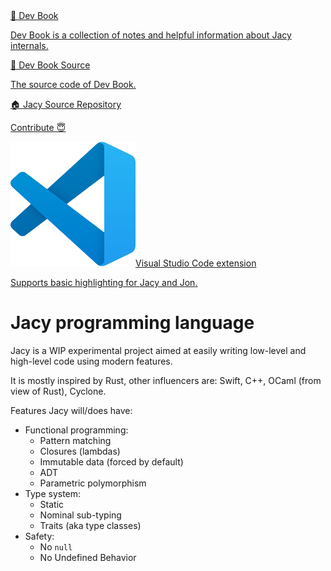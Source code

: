 <div class="books">
    <a class="book-link" href="/Jacy-Dev-Book">
        <span class="title">📓 Dev Book</span>
        <p class="description">
            Dev Book is a collection of notes and helpful information about <span class="jacy-logo">Jacy</span> internals.
        </p>
    </a>
    <a class="book-link" href="https://github.com/jacylang/Jacy-Dev-Book">
        <span class="title">📝 Dev Book Source</span>
        <p class="description">
            The source code of Dev Book.
        </p>
    </a>
    <a class="book-link" href="https://github.com/jacylang/Jacy">
        <span class="title">🏠 <span class="jacy-logo">Jacy</span> Source Repository</span>
        <p class="description">
            Contribute 😇
        </p>
    </a>
    <a class="book-link" href="https://marketplace.visualstudio.com/items?itemName=jacy-lang.jacy-lang">
        <span class="title"><img src="assets/img/vscode.svg"><span>Visual Studio Code extension</span></span>
        <p class="description">
            Supports basic highlighting for <span class="jacy-logo">Jacy</span> and <span class="jacy-logo">Jon</span>.
        </p>
    </a>
</div>

# <span class="jacy-logo">Jacy</span> programming language

<span class="jacy-logo">Jacy</span> is a WIP experimental project aimed at easily writing low-level and high-level code using modern features.

It is mostly inspired by <span class="rust-logo">Rust</span>, other influencers are: Swift, C++, OCaml (from view of Rust), Cyclone.

Features <span class="jacy-logo">Jacy</span> will/does have:
- Functional programming:
  - Pattern matching
  - Closures (lambdas)
  - Immutable data (forced by default)
  - ADT
  - Parametric polymorphism
- Type system:
  - Static
  - Nominal sub-typing
  - Traits (aka type classes)
- Safety:
  - No `null`
  - No Undefined Behavior


<div class="flame-block">
    <div class="flame"></div>
</div>

